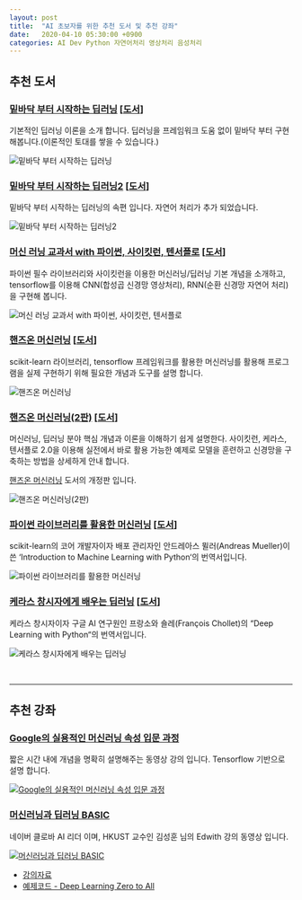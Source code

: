 ```yaml
---
layout: post
title:  "AI 초보자를 위한 추천 도서 및 추천 강좌"
date:   2020-04-10 05:30:00 +0900
categories: AI Dev Python 자연어처리 영상처리 음성처리
---
```


## 추천 도서

### [밑바닥 부터 시작하는 딥러닝][link1] [[도서][book1]]

기본적인 딥러닝 이론을 소개 합니다. 딥러닝을 프레임워크 도움 없이 밑바닥 부터 구현해봅니다.(이론적인 토대를 쌓을 수 있습니다.)

  ![밑바닥 부터 시작하는 딥러닝](/img/books/deep-learning-from-scratch.jpg)

### [밑바닥 부터 시작하는 딥러닝2][link2] [[도서][book2]]

밑바닥 부터 시작하는 딥러닝의 속편 입니다. 자연어 처리가 추가 되었습니다.

  ![밑바닥 부터 시작하는 딥러닝2](/img/books/deep-learning-from-scratch2.png)

### [머신 러닝 교과서 with 파이썬, 사이킷런, 텐서플로][link3] [[도서][book3]]

파이썬 필수 라이브러리와 사이킷런을 이용한 머신러닝/딥러닝 기본 개념을 소개하고, tensorflow를 이용해 CNN(합성곱 신경망 영상처리), RNN(순환 신경망 자연어 처리)을 구현해 봅니다.

  ![머신 러닝 교과서 with 파이썬, 사이킷런, 텐서플로](/img/books/python-machine-learning.jpg)

### [핸즈온 머신러닝][link4] [[도서][book4]]

scikit-learn 라이브러리, tensorflow 프레임워크를 활용한 머신러닝를 활용해 프로그램을 실제 구현하기 위해 필요한 개념과 도구를 설명 합니다.

  ![핸즈온 머신러닝](/img/books/hands-on-machine-learning.jpg)

### [핸즈온 머신러닝(2판)][link4-2] [[도서][book4-2]]

머신러닝, 딥러닝 분야 핵심 개념과 이론을 이해하기 쉽게 설명한다. 사이킷런, 케라스, 텐서플로 2.0을 이용해 실전에서 바로 활용 가능한 예제로 모델을 훈련하고 신경망을 구축하는 방법을 상세하게 안내 합니다.

[핸즈온 머신러닝][book4] 도서의 개정판 입니다.

  ![핸즈온 머신러닝(2판)](/img/books/hands-on-machine-learning2.jpg)

### [파이썬 라이브러리를 활용한 머신러닝][link5] [[도서][book5]]

scikit-learn의 코어 개발자이자 배포 관리자인 안드레아스 뮐러(Andreas Mueller)이 쓴 ‘Introduction to Machine Learning with Python‘의 번역서입니다.

  ![파이썬 라이브러리를 활용한 머신러닝](/img/books/machine-learning-with-python.jpg)

### [케라스 창시자에게 배우는 딥러닝][link6] [[도서][book6]]

케라스 창시자이자 구글 AI 연구원인 프랑소와 숄레(François Chollet)의 “Deep Learning with Python“의 번역서입니다.

  ![케라스 창시자에게 배우는 딥러닝](/img/books/keras-deep-learning.jpg)

<br>

-----
## 추천 강좌

### [Google의 실용적인 머신러닝 속성 입문 과정][google]

짧은 시간 내에 개념을 명확히 설명해주는 동영상 강의 입니다. Tensorflow 기반으로 설명 합니다.

  [![**Google의 실용적인 머신러닝 속성 입문 과정**](/img/machine-learning-crash-course.png)][google]

### [머신러닝과 딥러닝 BASIC][edwith]

네이버 클로바 AI 리더 이며, HKUST 교수인 김성훈 님의 Edwith 강의 동영상 입니다.

  [![**머신러닝과 딥러닝 BASIC**](/img/machinelearning-deeplearning-basic.png)][edwith]

  - [강의자료](http://hunkim.github.io/ml/)
  - [예제코드 - Deep Learning Zero to All](https://github.com/sungalex/DeepLearningZeroToAll)

[link1]: https://github.com/sungalex/deep-learning-from-scratch
[link2]: https://github.com/sungalex/deep-learning-from-scratch-2
[link3]: https://github.com/sungalex/python-machine-learning-book-2nd-edition
[link4]: https://github.com/sungalex/handson-ml
[link4-2]: https://github.com/sungalex/handson-ml2
[link5]: https://github.com/sungalex/introduction_to_ml_with_python
[link6]: https://github.com/sungalex/deep-learning-with-python-notebooks
[book1]: http://www.hanbit.co.kr/store/books/look.php?p_code=B8475831198
[book2]: http://www.hanbit.co.kr/store/books/look.php?p_code=B8950212853
[book3]: http://www.yes24.com/Product/Goods/73270768?scode=032&OzSrank=1
[book4]: http://www.hanbit.co.kr/store/books/look.php?p_code=B9267655530
[book4-2]: http://www.hanbit.co.kr/store/books/look.php?p_code=B7033438574
[book5]: http://www.yes24.com/Product/Goods/42806875
[book6]: http://www.yes24.com/Product/goods/65050162?scode=029
[google]: https://developers.google.com/machine-learning/crash-course/?hl=ko
[edwith]: https://www.edwith.org/others26/joinLectures/9829
